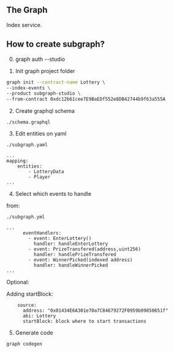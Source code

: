 ## The Graph

Index service.

## How to create subgraph?

0. graph auth --studio <deploy-key>

1. Init graph project folder
```bash
graph init --contract-name Lottery \
--index-events \
--product subgraph-studio \
--from-contract 0xdc12b61cee7E9BaEDf552e8DB42744b9f63a555A
```

2. Create graphql schema

```
./schema.graphql
```

3. Edit entities on yaml

```
./subgraph.yaml
```

```
...
mapping:
    entities:
        - LotteryData
        - Player
...
```

4. Select which events to handle

from:
```
./subgraph.yml
```

```
...
      eventHandlers:
        - event: EnterLottery()
          handler: handleEnterLottery
        - event: PrizeTransfered(address,uint256)
          handler: handlePrizeTransfered
        - event: WinnerPicked(indexed address)
          handler: handleWinnerPicked
...
```

Optional:

Adding startBlock:

```
    source:
      address: "0x01434E6A301e70a7C84679272F0959b09850651f"
      abi: Lottery
      startBlock: block where to start transactions
```

5. Generate code

```bash
graph codegen
```